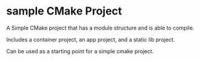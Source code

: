 # sample CMake Project
A Simple CMake project that has a module structure and is able to compile.

Includes a container project, an app project, and a static lib project.

Can be used as a starting point for a simple cmake project.

